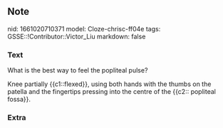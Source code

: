 ## Note
nid: 1661020710371
model: Cloze-chrisc-ff04e
tags: GSSE::!Contributor::Victor_Liu
markdown: false

### Text
What is the best way to feel the popliteal pulse?

Knee partially {{c1::flexed}}, using both hands with the thumbs on the patella and the fingertips pressing into the centre of the {{c2:: popliteal fossa}}.

### Extra

